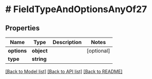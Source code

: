 # # FieldTypeAndOptionsAnyOf27

## Properties

Name | Type | Description | Notes
------------ | ------------- | ------------- | -------------
**options** | **object** |  | [optional]
**type** | **string** |  |

[[Back to Model list]](../../README.md#models) [[Back to API list]](../../README.md#endpoints) [[Back to README]](../../README.md)
